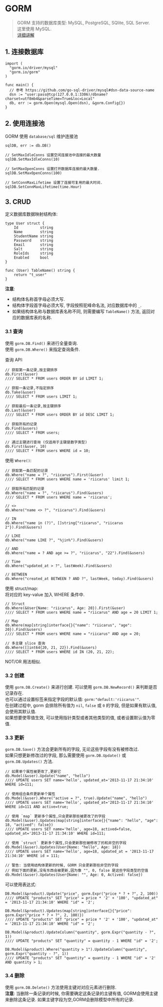 # GORM
> GORM 支持的数据库类型: MySQL, PostgreSQL, SQlite, SQL Server.  
> 这里使用 MySQL.  
> [详细讲解](https://www.topgoer.com/数据库操作/gorm/)

## 1. 连接数据库
```golang
import (
  "gorm.io/driver/mysql"
  "gorm.io/gorm"
)

func main() {
  // 参考 https://github.com/go-sql-driver/mysql#dsn-data-source-name
  dsn := "user:pass@tcp(127.0.0.1:3306)/dbname?charset=utf8mb4&parseTime=True&loc=Local"
  db, err := gorm.Open(mysql.Open(dsn), &gorm.Config{})
}
```

## 2. 使用连接池
GORM 使用 `database/sql` 维护连接池  
```golang
sqlDB, err := db.DB()

// SetMaxIdleConns 设置空闲连接池中连接的最大数量
sqlDB.SetMaxIdleConns(10)

// SetMaxOpenConns 设置打开数据库连接的最大数量. 
sqlDB.SetMaxOpenConns(100)

// SetConnMaxLifetime 设置了连接可复用的最大时间. 
sqlDB.SetConnMaxLifetime(time.Hour)
```

## 3. CRUD
定义数据库数据映射结构体:  
```golang
type User struct {
	Id          string
	Name        string
	StudentName string
	Password    string
	Email       string
	Salt        string
	RoleIds     string
	Enabled 	bool
}

func (User) TableName() string {
	return "t_user"
}
```
**注意**:  
- 结构体名称首字母必须大写.
- 结构体字段首字母必须大写, 字段按照驼峰命名法, 对应数据库中的 `_`.
- 如果结构体名称与数据库表名称不同, 则需要编写 `TableName()` 方法, 返回对应的数据库表的名称.

### 3.1 查询

使用 `gorm.DB.Find()` 来进行全量查询.  
使用 `gorm.DB.Where()` 来指定查询条件.

查询 API:  
```golang
// 获取第一条记录,按主键排序
db.First(&user)
//// SELECT * FROM users ORDER BY id LIMIT 1;

// 获取一条记录,不指定排序
db.Take(&user)
//// SELECT * FROM users LIMIT 1;

// 获取最后一条记录,按主键排序
db.Last(&user)
//// SELECT * FROM users ORDER BY id DESC LIMIT 1;

// 获取所有的记录
db.Find(&users)
//// SELECT * FROM users;

// 通过主键进行查询 (仅适用于主键是数字类型)
db.First(&user, 10)
//// SELECT * FROM users WHERE id = 10;
```

使用 `Where()`:  
```golang
// 获取第一条匹配的记录
db.Where("name = ?", "riicarus").First(&user)
//// SELECT * FROM users WHERE name = 'riicarus' limit 1;

// 获取所有匹配的记录
db.Where("name = ?", "riicarus").Find(&users)
//// SELECT * FROM users WHERE name = 'riicarus';

// <>
db.Where("name <> ?", "riicarus").Find(&users)

// IN
db.Where("name in (?)", []string{"riicarus", "riicarus 2"}).Find(&users)

// LIKE
db.Where("name LIKE ?", "%jin%").Find(&users)

// AND
db.Where("name = ? AND age >= ?", "riicarus", "22").Find(&users)

// Time
db.Where("updated_at > ?", lastWeek).Find(&users)

// BETWEEN
db.Where("created_at BETWEEN ? AND ?", lastWeek, today).Find(&users)
```

使用 struct/map:  
将对应的 key-value 加入 WHERE 条件中.  
```golang
// Struct
db.Where(&User{Name: "riicarus", Age: 20}).First(&user)
//// SELECT * FROM users WHERE name = "riicarus" AND age = 20 LIMIT 1;

// Map
db.Where(map[string]interface{}{"name": "riicarus", "age": 20}).Find(&users)
//// SELECT * FROM users WHERE name = "riicarus" AND age = 20;

// 多主键 slice 查询
db.Where([]int64{20, 21, 22}).Find(&users)
//// SELECT * FROM users WHERE id IN (20, 21, 22);
```

NOT/OR 用法相似.  

### 3.2 创建
使用 `gorm.DB.Create()` 来进行创建. 可以使用 `gorm.DB.NewRecord()` 来判断是否记录存在.  
也可以通过设置标签来指定字段的默认值: `gorm:"default:'riicarus'"`.  
在创建过程中, gorm 会排除所有值为 `nil`, `false` 或 `0` 的字段, 但是如果有默认值, 会使用其默认值.  
如果想要使零值生效, 可以使用指针类型或者其他类型的值, 或者设置默认值为零值.  

### 3.3 更新
`gorm.DB.Save()` 方法会更新所有的字段, 无论这些字段有没有被修改过.  
如果只想更新修改过的字段, 那么需要使用 `gorm.DB.Update()` 或 `gorm.DB.Updates()` 方法.  
```golang
// 如果单个属性被更改了,更新它
db.Model(&user).Update("name", "hello")
//// UPDATE users SET name='hello', updated_at='2013-11-17 21:34:10' WHERE id=111;

// 使用组合条件更新单个属性
db.Model(&user).Where("active = ?", true).Update("name", "hello")
//// UPDATE users SET name='hello', updated_at='2013-11-17 21:34:10' WHERE id=111 AND active=true;

// 使用 `map` 更新多个属性,只会更新那些被更改了的字段
db.Model(&user).Updates(map[string]interface{}{"name": "hello", "age": 18, "actived": false})
//// UPDATE users SET name='hello', age=18, actived=false, updated_at='2013-11-17 21:34:10' WHERE id=111;

// 使用 `struct` 更新多个属性,只会更新那些被修改了的和非空的字段
db.Model(&user).Updates(User{Name: "hello", Age: 18})
//// UPDATE users SET name='hello', age=18, updated_at = '2013-11-17 21:34:10' WHERE id = 111;

// 警告: 当使用结构体更新的时候, GORM 只会更新那些非空的字段
// 例如下面的更新,没有东西会被更新,因为像 "", 0, false 是这些字段类型的空值
db.Model(&user).Updates(User{Name: "", Age: 0, Actived: false})
```
可以使用表达式:  
```golang
DB.Model(&product).Update("price", gorm.Expr("price * ? + ?", 2, 100))
//// UPDATE "products" SET "price" = price * '2' + '100', "updated_at" = '2013-11-17 21:34:10' WHERE "id" = '2';

DB.Model(&product).Updates(map[string]interface{}{"price": gorm.Expr("price * ? + ?", 2, 100)})
//// UPDATE "products" SET "price" = price * '2' + '100', "updated_at" = '2013-11-17 21:34:10' WHERE "id" = '2';

DB.Model(&product).UpdateColumn("quantity", gorm.Expr("quantity - ?", 1))
//// UPDATE "products" SET "quantity" = quantity - 1 WHERE "id" = '2';

DB.Model(&product).Where("quantity > 1").UpdateColumn("quantity", gorm.Expr("quantity - ?", 1))
//// UPDATE "products" SET "quantity" = quantity - 1 WHERE "id" = '2' AND quantity > 1;
```

### 3.4 删除
使用 `gorm.DB.Delete()` 方法使用主键对对应元素进行删除.  
**注意**: 当删除一条记录的时候, 你需要确定这条记录的主键有值, GORM会使用主键来删除这条记录. 如果主键字段为空,GORM会删除模型中所有的记录.
